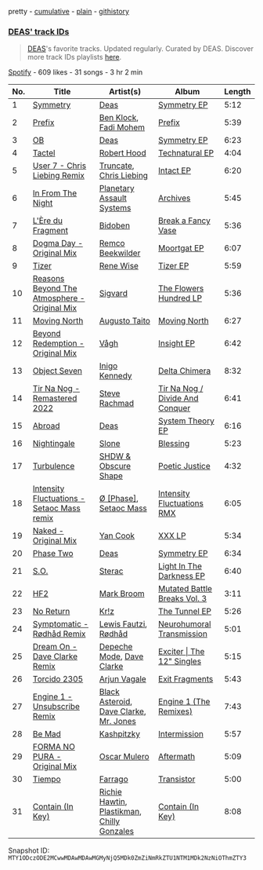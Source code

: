 pretty - [cumulative](/playlists/cumulative/37i9dQZF1DWUBSyNvqfKld.md) - [plain](/playlists/plain/37i9dQZF1DWUBSyNvqfKld) - [githistory](https://github.githistory.xyz/mackorone/spotify-playlist-archive/blob/main/playlists/plain/37i9dQZF1DWUBSyNvqfKld)

### [DEAS' track IDs](https://open.spotify.com/playlist/37i9dQZF1DWUBSyNvqfKld)

> <a href="spotify:artist:3sgVVFFM7mom04OAR0eNCL">DEAS</a>'s favorite tracks\. Updated regularly\. Curated by DEAS\. Discover more track IDs playlists <a href="spotify:genre:track\_id">here</a>.

[Spotify](https://open.spotify.com/user/spotify) - 609 likes - 31 songs - 3 hr 2 min

| No. | Title | Artist(s) | Album | Length |
|---|---|---|---|---|
| 1 | [Symmetry](https://open.spotify.com/track/12BdcH3gvLgwMYLcHyyuAu) | [Deas](https://open.spotify.com/artist/3sgVVFFM7mom04OAR0eNCL) | [Symmetry EP](https://open.spotify.com/album/4UmXfzT2CXwBKuNfjwCgjV) | 5:12 |
| 2 | [Prefix](https://open.spotify.com/track/60dyhittzt2ETdXgyVAAL6) | [Ben Klock](https://open.spotify.com/artist/1vJHfCreWAS46V8RZ67ojo), [Fadi Mohem](https://open.spotify.com/artist/054VxUoJAoxf48TlGoWf75) | [Prefix](https://open.spotify.com/album/5H2grQSbEIKAdhI3uMPWSe) | 5:39 |
| 3 | [OB](https://open.spotify.com/track/3N00TsnIUbuG1vKjYWAoBj) | [Deas](https://open.spotify.com/artist/3sgVVFFM7mom04OAR0eNCL) | [Symmetry EP](https://open.spotify.com/album/4UmXfzT2CXwBKuNfjwCgjV) | 6:23 |
| 4 | [Tactel](https://open.spotify.com/track/1ijccQa4BSY4clVZWfiUXR) | [Robert Hood](https://open.spotify.com/artist/5ipQlfnpRCtyOuhYqvPvQ8) | [Technatural EP](https://open.spotify.com/album/3JF9xETVb7Gbr13VBxheSf) | 4:04 |
| 5 | [User 7 \- Chris Liebing Remix](https://open.spotify.com/track/7rdjgiEEOhYiFZWOunZTlY) | [Truncate](https://open.spotify.com/artist/1JxLnEvBPdm9baryEFzE50), [Chris Liebing](https://open.spotify.com/artist/21444lX8gpmOX36icLmbFI) | [Intact EP](https://open.spotify.com/album/0O2PgceAoazJVZgY6ix37h) | 6:20 |
| 6 | [In From The Night](https://open.spotify.com/track/5e5j8vDv9RVTqjbTjguhSx) | [Planetary Assault Systems](https://open.spotify.com/artist/7umQgFrDu3yrchEbFfJd60) | [Archives](https://open.spotify.com/album/3gafLohBmJ3PfymXW7WKUh) | 5:45 |
| 7 | [L'Ère du Fragment](https://open.spotify.com/track/1bIsEZSWFllP4lvqf1ndhg) | [Bidoben](https://open.spotify.com/artist/72XReloTce12UjVn1KP69V) | [Break a Fancy Vase](https://open.spotify.com/album/1GGwMxXSl9AjW3CcGEl425) | 5:36 |
| 8 | [Dogma Day \- Original Mix](https://open.spotify.com/track/1tFxHgQEMcYgVKc5Tp05z6) | [Remco Beekwilder](https://open.spotify.com/artist/093To89xljIKjuy5VguaP4) | [Moortgat EP](https://open.spotify.com/album/197d3lHadEvxXy0IzPl4xi) | 6:07 |
| 9 | [Tizer](https://open.spotify.com/track/44hPU2KLpI20JjPfokKneQ) | [Rene Wise](https://open.spotify.com/artist/2KJa509WSY45vlGHjLL3Q9) | [Tizer EP](https://open.spotify.com/album/4XVAqUKVWzTZhubGzmSKPx) | 5:59 |
| 10 | [Reasons Beyond The Atmosphere \- Original Mix](https://open.spotify.com/track/2jSmDKRGbOOX9M408I6VrH) | [Sigvard](https://open.spotify.com/artist/6IrZoI6X8RzaqH4nMl8V3m) | [The Flowers Hundred LP](https://open.spotify.com/album/2p0Yfdq4XwJIDPkJUA43M7) | 5:36 |
| 11 | [Moving North](https://open.spotify.com/track/0pk1nSxaQP0AlX0QFiEZWS) | [Augusto Taito](https://open.spotify.com/artist/4wXtq6Rkh0ERzXBP7jmxbf) | [Moving North](https://open.spotify.com/album/1vNUOBd9PcTkka0shIjgFa) | 6:27 |
| 12 | [Beyond Redemption \- Original Mix](https://open.spotify.com/track/1fR8MqzYlAla5jOPYUZ7FL) | [Vågh](https://open.spotify.com/artist/4CCDoIlomaVNquOackuAtd) | [Insight EP](https://open.spotify.com/album/1gkPYaySVRbkVgQ3DZj3db) | 6:42 |
| 13 | [Object Seven](https://open.spotify.com/track/2PC846am308pOFsrQVoUju) | [Inigo Kennedy](https://open.spotify.com/artist/4UiRPifoPfW3sozAElsHYe) | [Delta Chimera](https://open.spotify.com/album/6lratvYPuUOVsQXqQVIVVI) | 8:32 |
| 14 | [Tir Na Nog \- Remastered 2022](https://open.spotify.com/track/67UBkmqW0KoHc2Ycs49Hdk) | [Steve Rachmad](https://open.spotify.com/artist/4BmzfIGmnyaxu1REssIgPp) | [Tir Na Nog / Divide And Conquer](https://open.spotify.com/album/6zQElFfzbiSWrM1dOUqAnC) | 6:41 |
| 15 | [Abroad](https://open.spotify.com/track/69KUcRKeRNSM1kZIKbACqE) | [Deas](https://open.spotify.com/artist/3sgVVFFM7mom04OAR0eNCL) | [System Theory EP](https://open.spotify.com/album/7JycrMeQMBjDdplu8dAIgh) | 6:16 |
| 16 | [Nightingale](https://open.spotify.com/track/4Z7nIOhDKL8qx1TX6WT7d9) | [Slone](https://open.spotify.com/artist/4RfPVkSGZn0IMFsvO12Gtx) | [Blessing](https://open.spotify.com/album/6W3HunfzUruvYgWr9dVKrg) | 5:23 |
| 17 | [Turbulence](https://open.spotify.com/track/273hZiLcekoS5dDMHZn0uM) | [SHDW & Obscure Shape](https://open.spotify.com/artist/3pqHn0bHhBjL0duQ5xesFe) | [Poetic Justice](https://open.spotify.com/album/0vWYICw7Q6EXWMZkKEsAYT) | 4:32 |
| 18 | [Intensity Fluctuations \- Setaoc Mass remix](https://open.spotify.com/track/3qoAOw79kOIWB9YG65gzzu) | [Ø \[Phase\]](https://open.spotify.com/artist/0mMCjSZUnt7dQBzZdCd2ez), [Setaoc Mass](https://open.spotify.com/artist/1VLqhTOnG3RulADitPNqLt) | [Intensity Fluctuations RMX](https://open.spotify.com/album/6P2nCtIt27ZhiclaWdg0QQ) | 6:05 |
| 19 | [Naked \- Original Mix](https://open.spotify.com/track/7bVbG70ehUlqACkVbLzskX) | [Yan Cook](https://open.spotify.com/artist/7b85knFTqgPmQmbUt77rYy) | [XXX LP](https://open.spotify.com/album/1uhYyc9nr76KaTw7BYWIOw) | 5:34 |
| 20 | [Phase Two](https://open.spotify.com/track/2oOTM8t4YHIHVHhMIVJb8Q) | [Deas](https://open.spotify.com/artist/3sgVVFFM7mom04OAR0eNCL) | [Symmetry EP](https://open.spotify.com/album/4UmXfzT2CXwBKuNfjwCgjV) | 6:34 |
| 21 | [S.O.](https://open.spotify.com/track/63wfhom4NkOos2kMcTnrVX) | [Sterac](https://open.spotify.com/artist/2QFnCeEbTqsb0YUYpFl08v) | [Light In The Darkness EP](https://open.spotify.com/album/0Sq8EOqgnRMl4Pja5WZVdC) | 6:40 |
| 22 | [HF2](https://open.spotify.com/track/0Bzj52BquYOISLOz4ABHdp) | [Mark Broom](https://open.spotify.com/artist/56HBXB2JoYhf04oMeko90l) | [Mutated Battle Breaks Vol\. 3](https://open.spotify.com/album/7zUHstzZVptHn8TEAazQRj) | 3:11 |
| 23 | [No Return](https://open.spotify.com/track/3kIbyJVCwfxH8GCqKXHiQ6) | [Kr!z](https://open.spotify.com/artist/4bVSJoHlXYbzdBrbgqbMxl) | [The Tunnel EP](https://open.spotify.com/album/45fmtpLe6Vv5GWzOiQBYDY) | 5:26 |
| 24 | [Symptomatic \- Rødhåd Remix](https://open.spotify.com/track/13XLwlJVbkwrCIkoNXjoUp) | [Lewis Fautzi](https://open.spotify.com/artist/50bQnv15LNmaH27jodquYw), [Rødhåd](https://open.spotify.com/artist/2hjOQqLAZDVolzxNhnSK2h) | [Neurohumoral Transmission](https://open.spotify.com/album/60DETnK5fvLPtXxRwz6DEI) | 5:01 |
| 25 | [Dream On \- Dave Clarke Remix](https://open.spotify.com/track/3okwFPtam8870RcteOp4sJ) | [Depeche Mode](https://open.spotify.com/artist/762310PdDnwsDxAQxzQkfX), [Dave Clarke](https://open.spotify.com/artist/19fQzdHD7BofK7Ka0x036V) | [Exciter \| The 12" Singles](https://open.spotify.com/album/79c0vqXP9tsIv83gFYz4nm) | 5:15 |
| 26 | [Torcido 2305](https://open.spotify.com/track/7zSJT7FFfBlBNBOIWWLgfw) | [Arjun Vagale](https://open.spotify.com/artist/5VL3jFaGca1I18S1a9N6cs) | [Exit Fragments](https://open.spotify.com/album/55ZARdCCFTXETRI4FBA14g) | 5:43 |
| 27 | [Engine 1 \- Unsubscribe Remix](https://open.spotify.com/track/2qBtaWanqZiyFWnq4qLbeO) | [Black Asteroid](https://open.spotify.com/artist/4O955Sa65L8MfJa8hg8q0F), [Dave Clarke](https://open.spotify.com/artist/6Fr9aJBxyMOkTFF0b9JZrQ), [Mr\. Jones](https://open.spotify.com/artist/5qSTSgxz3HaDOOSuFhNLIt) | [Engine 1 \(The Remixes\)](https://open.spotify.com/album/4oY4kcQ2vNOqjibD6FObfW) | 7:43 |
| 28 | [Be Mad](https://open.spotify.com/track/5OHgprTdZ1ZFMbciajnMF6) | [Kashpitzky](https://open.spotify.com/artist/1Emez61BnxzKMb3ygXnN9E) | [Intermission](https://open.spotify.com/album/6PuWnRzSAnKsgmMTho2Chn) | 5:57 |
| 29 | [FORMA NO PURA \- Original Mix](https://open.spotify.com/track/5s8gEhGOCA1fmon21wHYiZ) | [Oscar Mulero](https://open.spotify.com/artist/3jisZjR3TBVb9tIfTbRHTS) | [Aftermath](https://open.spotify.com/album/5dzUc3FyVN5tNpdSy0nEp6) | 5:09 |
| 30 | [Tiempo](https://open.spotify.com/track/2EfqSseQX83icThfmXIgfW) | [Farrago](https://open.spotify.com/artist/40dlsb5MBbRdrB2hf8XnvU) | [Transistor](https://open.spotify.com/album/7A3kGOjnV2KExE4fBFc6ne) | 5:00 |
| 31 | [Contain \(In Key\)](https://open.spotify.com/track/7741k8FIhIzCt1gTA0F42J) | [Richie Hawtin](https://open.spotify.com/artist/3AhwIUus3pIaA3CvYBEtpy), [Plastikman](https://open.spotify.com/artist/7GoFQNOTX0suC6Tn59qx8n), [Chilly Gonzales](https://open.spotify.com/artist/0qudezVgvl4Chd9BgNFB83) | [Contain \(In Key\)](https://open.spotify.com/album/3juMh8Hi5Mo0t9MlkacYAo) | 8:08 |

Snapshot ID: `MTY1ODczODE2MCwwMDAwMDAwMGMyNjQ5MDk0ZmZiNmRkZTU1NTM1MDk2NzNiOThmZTY3`
